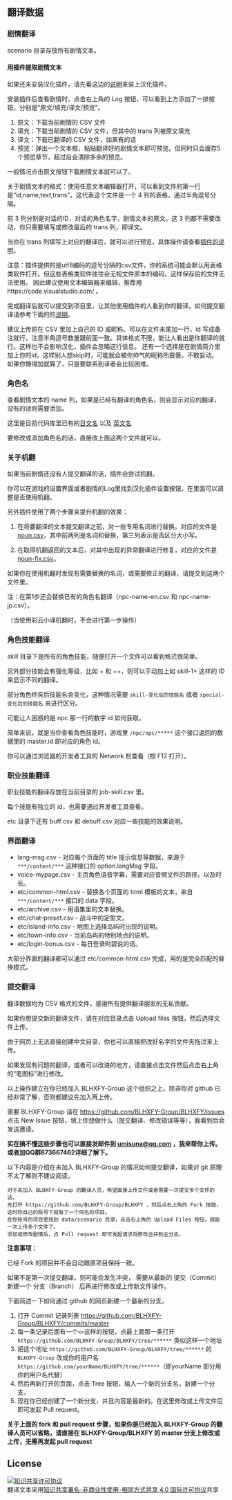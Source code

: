 ## 翻译数据

### 剧情翻译
scenario 目录存放所有剧情文本。

#### 用插件提取剧情文本
如果还未安装汉化插件，请先看这边的[说明](https://github.com/biuuu/BLHXFY/blob/master/src/README.md)来装上汉化插件。

安装插件后查看剧情时，点击右上角的 Log 按钮，可以看到上方添加了一排按钮，分别是“原文/填充/译文/预览”。

1. 原文：下载当前剧情的 CSV 文件
2. 填充：下载当前剧情的 CSV 文件，但其中的 trans 列被原文填充
3. 译文：下载已翻译的 CSV 文件，如果有的话
4. 预览：弹出一个文本框，粘贴翻译好的剧情文本即可预览。但同时只会缓存5个预览章节，超过后会清除多余的预览。

一般情况点击原文按钮下载剧情文本就可以了。

关于剧情文本的格式：使用任意文本编辑器打开，可以看到文件的第一行是“id,name,text,trans”，这代表这个文件是一个 4 列的表格，通过半角逗号分隔。

前 3 列分别是对话的ID，对话的角色名字，剧情文本的原文。这 3 列都不需要改动，你只需要填写或修改最后的 trans 列，即译文。

当你在 trans 列填写上对应的翻译后，就可以进行预览，具体操作请查看[插件的说明](https://github.com/biuuu/BLHXFY/blob/master/src/README.md)。

注意：插件提供的是utf8编码的逗号分隔的csv文件，你的系统可能会默认用表格类软件打开。但这些表格类软件往往会无视文件原本的编码，这样保存后的文件无法使用。
因此建议使用文本编辑器来编辑，推荐用https://code.visualstudio.com/ 。

完成翻译后就可以提交到项目里，让其他使用插件的人看到你的翻译。如何提交翻译请参考下面的的[说明](#提交翻译)。

  建议上传前在 CSV 里加上自己的 ID 或昵称。可以在文件末尾加一行，id 写成备注就行，注意半角逗号数量跟前面一致。具体格式不限，能让人看出是你翻译的就行。这样也不会影响汉化，插件会忽略这行信息。
  还有一个选择是在剧情简介里加上你的id，这样别人想skip时，可能就会被你帅气的昵称所震慑，不敢妄动。
  如果你懒得加就算了，只是要联系到译者会比较困难。

### 角色名
查看剧情文本的 name 列，如果是已经有翻译的角色名，则会显示对应的翻译，没有的话则需要添加。

这里是目前代码库里已有的[日文名](https://github.com/BLHXFY-Group/BLHXFY/blob/master/data/npc-name-jp.csv) 以及 [英文名](https://github.com/BLHXFY-Group/BLHXFY/blob/master/data/npc-name-en.csv)

要修改或添加角色名的话，直接改上面这两个文件就可以。

### 关于机翻
如果当前剧情还没有人提交翻译的话，插件会尝试机翻。

你可以在游戏的设置界面或者剧情的Log里找到汉化插件设置按钮。在里面可以调整是否使用机翻。

另外插件使用了两个步骤来提升机翻的效果：

1. 在将要翻译的文本提交翻译之前，对一些专用名词进行替换。对应的文件是 [noun.csv](https://github.com/BLHXFY-Group/BLHXFY/blob/master/data/etc/noun.csv)，其中前两列是名词和替换，第三列表示是否区分大小写。

2. 在取得机翻返回的文本后，对其中出现的异常翻译进行修复，对应的文件是 [noun-fix.csv](https://github.com/BLHXFY-Group/BLHXFY/blob/master/data/etc/noun-fix.csv)。

如果你在使用机翻时发现有需要替换的名词，或需要修正的翻译，请提交到这两个文件里。

注：在第1步还会替换已有的角色名翻译（npc-name-en.csv 和 npc-name-jp.csv）。

（当使用彩云小译机翻时，不会进行第一步操作）

### 角色技能翻译
skill 目录下是所有的角色技能，随便打开一个文件可以看到格式很简单。

另外部分技能会有强化等级，比如 + 和 ++，则可以手动加上如 skill-1+ 这样的 ID 来显示不同的翻译。

部分角色终突后技能名会变化，这种情况需要 `skill-变化后的技能名` 或者 `special-变化后的技能名` 来进行区分。

可能让人困惑的是 npc 那一行的数字 id 如何获取。

简单来说，就是当你查看角色技能时，游戏里 `/npc/npc/*****` 这个接口返回的数据里的 master.id 即对应的角色 id。

你可以通过浏览器的开发者工具的 Network 栏查看（按 F12 打开）。

### 职业技能翻译
职业技能的翻译存放在当前目录的 job-skill.csv 里。

每个技能有独立的 id，也需要通过开发者工具查看。

etc 目录下还有 buff.csv 和 debuff.csv 对应一些技能的效果说明。

### 界面翻译

* lang-msg.csv - 对应每个页面的 title 提示信息等数据，来源于 `***/content/***` 这种接口的 option.langMsg 字段。
* voice-mypage.csv - 主页角色语音字幕，需要对应音频文件的路径，以及时长。
* etc/common-html.csv - 替换各个页面的 html 模板的文本，来自 `***/content/***` 接口的 data 字段。
* etc/archive.csv - 用语集里的文本替换。
* etc/chat-preset.csv - 战斗中的定型文。
* etc/island-info.csv - 地图上选择岛屿时出现的说明。
* etc/town-info.csv - 当前岛屿的特别地点的说明。
* etc/login-bonus.csv - 每日登录时碧说的话。

大部分界面的翻译都可以通过 etc/common-html.csv 完成，用的是完全匹配的替换模式。

### 提交翻译
翻译数据均为 CSV 格式的文件，感谢所有提供翻译朋友的无私贡献。

如果你想提交新的翻译文件，请在对应目录点击 Upload files 按钮，然后选择文件上传。

由于网页上无法直接创建中文目录，你也可以直接把改好名字的文件夹拖过来上传。

如果发现有问题的翻译，或者可以改进的地方，请直接点击文件然后点击右上角的“笔图标”进行修改。

以上操作建立在你已经加入 BLHXFY-Group 这个组织之上。除非你对 github 已经非常了解，否则都建议先加入再上传。

需要 BLHXFY-Group 请在 https://github.com/BLHXFY-Group/BLHXFY/issues 点击 New Issue 按钮，填上你想做什么（提交翻译、修改错误等等），我看到后会发送邀请。

**实在搞不懂这些步骤也可以直接发邮件到 umisuna@qq.com ，我来帮你上传。或者加QQ群873667462详细了解下。**

以下内容是介绍在未加入 BLHXFY-Group 的情况如何提交翻译，如果对 git 原理不太了解则不建议阅读。

```
对于未加入 BLHXFY-Group 的翻译人员，希望直接上传文件或者需要一次提交多个文件的话，
先打开 https://github.com/BLHXFY-Group/BLHXFY ，然后点右上角的 Fork 按钮，这时你自己的账号下就有了一个同名的项目。
在你账号的项目里找到 data/scenario 目录，点击右上角的 Upload Files 按钮，就能一次上传多个文件了。
添加或修改剧情后，点 Pull request 即可发起请求将修改合并到主分支。
```

**注意事项：**

已经 Fork 的项目并不会自动跟原项目保持一致。

如果不是第一次提交翻译，则可能会发生冲突，
需要从最新的 提交（Commit） 新建一个 分支（Branch） 后再进行修改或上传新文件操作。

下面简述一下如何通过 github 的网页新建一个最新的分支。
1. 打开 Commit 记录列表 https://github.com/BLHXFY-Group/BLHXFY/commits/master
2. 每一条记录后面有一个`<>`这样的按钮，点最上面那一条打开 `https://github.com/BLHXFY-Group/BLHXFY/tree/******` 类似这样一个地址
3. 把这个地址 `https://github.com/BLHXFY-Group/BLHXFY/tree/******` 的 `BLHXFY-Group` 改成你的用户名 `https://github.com/yourName/BLHXFY/tree/******`（即yourName 部分用你的用户名代替）
4. 然后再新打开的页面，点击 Tree 按钮，输入一个新的分支名，新建一个分支。
5. 现在你已经创建了一个新分支，并且内容是最新的。在这里修改或上传文件后即可发起 Pull request。

**关于上面的 fork 和 pull request 步骤，如果你是已经加入 BLHXFY-Group 的翻译人员可以省略，请直接在 BLHXFY-Group/BLHXFY 的 master 分支上修改或上传，无需再发起 pull request**

## License
<a rel="license" href="http://creativecommons.org/licenses/by-nc-sa/4.0/"><img alt="知识共享许可协议" style="border-width:0" src="https://i.creativecommons.org/l/by-nc-sa/4.0/88x31.png" /></a><br />翻译文本采用<a rel="license" href="http://creativecommons.org/licenses/by-nc-sa/4.0/">知识共享署名-非商业性使用-相同方式共享 4.0 国际许可协议</a>共享

